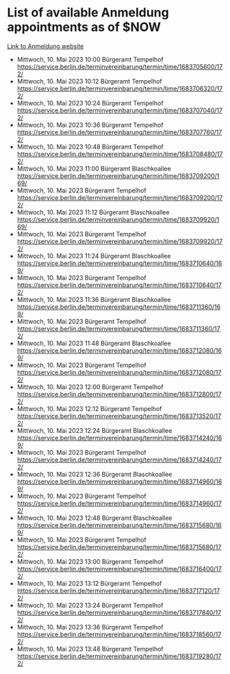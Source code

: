 # List of available Anmeldung appointments as of $NOW
[Link to Anmeldung website](https://service.berlin.de/terminvereinbarung/termin/tag.php?termin=1&anliegen[]=120686&dienstleisterlist=122210,122217,327316,122219,327312,122227,327314,122231,327346,122243,327348,122254,122252,329742,122260,329745,122262,329748,122271,327278,122273,327274,122277,327276,330436,122280,327294,122282,327290,122284,327292,122291,327270,122285,327266,122286,327264,122296,327268,150230,329760,122297,327286,122294,327284,122312,329763,122314,329775,122304,327330,122311,327334,122309,327332,317869,122281,327352,122279,329772,122283,122276,327324,122274,327326,122267,329766,122246,327318,122251,327320,122257,327322,122208,327298,122226,327300&herkunft=http%3A%2F%2Fservice.berlin.de%2Fdienstleistung%2F120686%2F)
- Mittwoch, 10. Mai 2023 10:00 Bürgeramt Tempelhof https://service.berlin.de/terminvereinbarung/termin/time/1683705600/172/
- Mittwoch, 10. Mai 2023 10:12 Bürgeramt Tempelhof https://service.berlin.de/terminvereinbarung/termin/time/1683706320/172/
- Mittwoch, 10. Mai 2023 10:24 Bürgeramt Tempelhof https://service.berlin.de/terminvereinbarung/termin/time/1683707040/172/
- Mittwoch, 10. Mai 2023 10:36 Bürgeramt Tempelhof https://service.berlin.de/terminvereinbarung/termin/time/1683707760/172/
- Mittwoch, 10. Mai 2023 10:48 Bürgeramt Tempelhof https://service.berlin.de/terminvereinbarung/termin/time/1683708480/172/
- Mittwoch, 10. Mai 2023 11:00 Bürgeramt Blaschkoallee https://service.berlin.de/terminvereinbarung/termin/time/1683709200/169/
- Mittwoch, 10. Mai 2023  Bürgeramt Tempelhof https://service.berlin.de/terminvereinbarung/termin/time/1683709200/172/
- Mittwoch, 10. Mai 2023 11:12 Bürgeramt Blaschkoallee https://service.berlin.de/terminvereinbarung/termin/time/1683709920/169/
- Mittwoch, 10. Mai 2023  Bürgeramt Tempelhof https://service.berlin.de/terminvereinbarung/termin/time/1683709920/172/
- Mittwoch, 10. Mai 2023 11:24 Bürgeramt Blaschkoallee https://service.berlin.de/terminvereinbarung/termin/time/1683710640/169/
- Mittwoch, 10. Mai 2023  Bürgeramt Tempelhof https://service.berlin.de/terminvereinbarung/termin/time/1683710640/172/
- Mittwoch, 10. Mai 2023 11:36 Bürgeramt Blaschkoallee https://service.berlin.de/terminvereinbarung/termin/time/1683711360/169/
- Mittwoch, 10. Mai 2023  Bürgeramt Tempelhof https://service.berlin.de/terminvereinbarung/termin/time/1683711360/172/
- Mittwoch, 10. Mai 2023 11:48 Bürgeramt Blaschkoallee https://service.berlin.de/terminvereinbarung/termin/time/1683712080/169/
- Mittwoch, 10. Mai 2023  Bürgeramt Tempelhof https://service.berlin.de/terminvereinbarung/termin/time/1683712080/172/
- Mittwoch, 10. Mai 2023 12:00 Bürgeramt Tempelhof https://service.berlin.de/terminvereinbarung/termin/time/1683712800/172/
- Mittwoch, 10. Mai 2023 12:12 Bürgeramt Tempelhof https://service.berlin.de/terminvereinbarung/termin/time/1683713520/172/
- Mittwoch, 10. Mai 2023 12:24 Bürgeramt Blaschkoallee https://service.berlin.de/terminvereinbarung/termin/time/1683714240/169/
- Mittwoch, 10. Mai 2023  Bürgeramt Tempelhof https://service.berlin.de/terminvereinbarung/termin/time/1683714240/172/
- Mittwoch, 10. Mai 2023 12:36 Bürgeramt Blaschkoallee https://service.berlin.de/terminvereinbarung/termin/time/1683714960/169/
- Mittwoch, 10. Mai 2023  Bürgeramt Tempelhof https://service.berlin.de/terminvereinbarung/termin/time/1683714960/172/
- Mittwoch, 10. Mai 2023 12:48 Bürgeramt Blaschkoallee https://service.berlin.de/terminvereinbarung/termin/time/1683715680/169/
- Mittwoch, 10. Mai 2023  Bürgeramt Tempelhof https://service.berlin.de/terminvereinbarung/termin/time/1683715680/172/
- Mittwoch, 10. Mai 2023 13:00 Bürgeramt Tempelhof https://service.berlin.de/terminvereinbarung/termin/time/1683716400/172/
- Mittwoch, 10. Mai 2023 13:12 Bürgeramt Tempelhof https://service.berlin.de/terminvereinbarung/termin/time/1683717120/172/
- Mittwoch, 10. Mai 2023 13:24 Bürgeramt Tempelhof https://service.berlin.de/terminvereinbarung/termin/time/1683717840/172/
- Mittwoch, 10. Mai 2023 13:36 Bürgeramt Tempelhof https://service.berlin.de/terminvereinbarung/termin/time/1683718560/172/
- Mittwoch, 10. Mai 2023 13:48 Bürgeramt Tempelhof https://service.berlin.de/terminvereinbarung/termin/time/1683719280/172/
